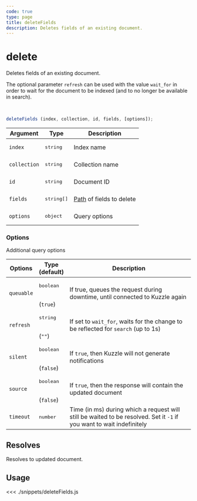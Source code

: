 ```yaml
---
code: true
type: page
title: deleteFields
description: Deletes fields of an existing document.
---
```


# delete

Deletes fields of an existing document.

The optional parameter `refresh` can be used with the value `wait_for` in order to wait for the document to be indexed (and to no longer be available in search).

<br/>

```js
deleteFields (index, collection, id, fields, [options]);
```

| Argument     | Type                | Description                                                        |
| ------------ | ------------------- | ------------------------------------------------------------------ |
| `index`      | <pre>string</pre>   | Index name                                                         |
| `collection` | <pre>string</pre>   | Collection name                                                    |
| `id`         | <pre>string</pre>   | Document ID                                                        |
| `fields`     | <pre>string[]</pre> | [Path](https://lodash.com/docs/4.17.15#toPath) of fields to delete |
| `options`    | <pre>object</pre>   | Query options                                                      |

### Options

Additional query options

| Options    | Type<br/>(default)               | Description                                                                                                           |
| ---------- | -------------------------------- | --------------------------------------------------------------------------------------------------------------------- |
| `queuable` | <pre>boolean</pre><br/>(`true`)  | If true, queues the request during downtime, until connected to Kuzzle again                                          |
| `refresh`  | <pre>string</pre><br/>(`""`)     | If set to `wait_for`, waits for the change to be reflected for `search` (up to 1s)                                    |
| `silent`   | <pre>boolean</pre><br/>(`false`) | If `true`, then Kuzzle will not generate notifications <SinceBadge version="7.5.3"/>                                  |
| `source`   | <pre>boolean</pre><br/>(`false`) | If `true`, then the response will contain the updated document                                                        |
| `timeout`  | <pre>number</pre>                | Time (in ms) during which a request will still be waited to be resolved. Set it `-1` if you want to wait indefinitely |

## Resolves

Resolves to updated document.

## Usage

<<< ./snippets/deleteFields.js
